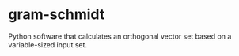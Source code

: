 # gram-schmidt
Python software that calculates an orthogonal vector set based on a variable-sized input set.
